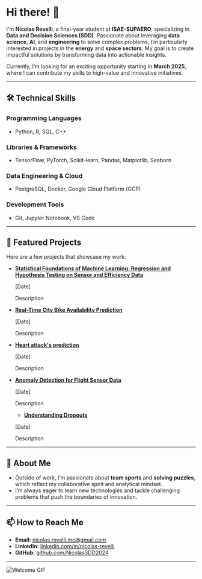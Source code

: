 # Hi there! 👋

I'm **Nicolas Revelli**, a final-year student at **ISAE-SUPAERO**, specializing in **Data and Decision Sciences (SDD)**. Passionate about leveraging **data science**, **AI**, and **engineering** to solve complex problems, I’m particularly interested in projects in the **energy** and **space sectors**. My goal is to create impactful solutions by transforming data into actionable insights.  

Currently, I’m looking for an exciting opportunity starting in **March 2025**, where I can contribute my skills to high-value and innovative initiatives.

---

## 🛠️ Technical Skills

### **Programming Languages**
- Python, R, SQL, C++

### **Libraries & Frameworks**
- TensorFlow, PyTorch, Scikit-learn, Pandas, Matplotlib, Seaborn

### **Data Engineering & Cloud**
- PostgreSQL, Docker, Google Cloud Platform (GCP)

### **Development Tools**
- Git, Jupyter Notebook, VS Code


---

## 🚀 Featured Projects
Here are a few projects that showcase my work:  
- [**Statistical Foundations of Machine Learning: Regression and Hypothesis Testing on Sensor and Efficiency Data**](https://github.com/NicolasSDD2024/NicolasSDD2024/tree/main/projects/project1)

  [Date] 

  Description

- [**Real-Time City Bike Availability Prediction**](https://github.com/NicolasSDD2024/NicolasSDD2024/tree/main/projects/project2)

  [Date] 

  Description
  
- [**Heart attack's prediction**](https://github.com/NicolasSDD2024/NicolasSDD2024/tree/main/projects/project3)

  [Date] 

  Description

- [**Anomaly Detection for Flight Sensor Data**](https://github.com/NicolasSDD2024/NicolasSDD2024/tree/main/projects/project4)

  [Date] 

  Description

  - [**Understanding Dropouts**](https://github.com/NicolasSDD2024/NicolasSDD2024/tree/main/projects/project5)

  [Date] 

  Description

---

## 🌟 About Me
- Outside of work, I’m passionate about **team sports** and **solving puzzles**, which reflect my collaborative spirit and analytical mindset.  
- I’m always eager to learn new technologies and tackle challenging problems that push the boundaries of innovation.

---

## 📫 How to Reach Me
- **Email:** [nicolas.revelli.mc@gmail.com](mailto:nicolas.revelli.mc@gmail.com)
- **LinkedIn:** [linkedin.com/in/nicolas-revelli](https://www.linkedin.com/in/nicolas-revelli-b0565b23b/)
- **GitHub:** [github.com/NicolasSDD2024](https://github.com/NicolasSDD2024)

---

![Welcome GIF](https://media.giphy.com/media/hvRJCLFzcasrR4ia7z/giphy.gif)
